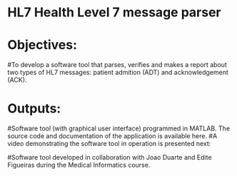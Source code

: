 # HL7 Health Level 7 message parser


# Objectives:
#To develop a software tool that parses, verifies and makes a report about two types of HL7 messages: patient admition (ADT) and acknowledgement (ACK).


# Outputs:
#Software tool (with graphical user interface) programmed in MATLAB. The source code and documentation of the application is available here.
#A video demonstrating the software tool in operation is presented next:


#Software tool developed in collaboration with Joao Duarte and Edite Figueiras during the Medical Informatics course.
